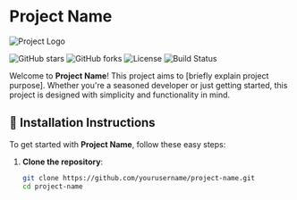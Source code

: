 # Project Name

![Project Logo](https://your-image-link.com/logo.png)

![GitHub stars](https://img.shields.io/github/stars/yourusername/project-name)
![GitHub forks](https://img.shields.io/github/forks/yourusername/project-name)
![License](https://img.shields.io/github/license/yourusername/project-name)
![Build Status](https://img.shields.io/travis/yourusername/project-name/main)

Welcome to **Project Name**! This project aims to [briefly explain project purpose]. Whether you're a seasoned developer or just getting started, this project is designed with simplicity and functionality in mind.

## 🚀 Installation Instructions

To get started with **Project Name**, follow these easy steps:

1. **Clone the repository**:
   ```bash
   git clone https://github.com/yourusername/project-name.git
   cd project-name
